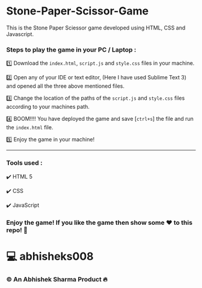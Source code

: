 # Stone-Paper-Scissor-Game
This is the Stone Paper Sciessor game developed using HTML, CSS and Javascript.

### Steps to play the game in your PC / Laptop :
:one: Download the ```index.html```, ```script.js``` and ```style.css``` files in your machine.

:two: Open any of your IDE or text editor, (Here I have used Sublime Text 3) and opened all the three above mentioned files.

:three: Change the location of the paths of the ```script.js``` and ```style.css``` files according to your machines path.

:four: BOOM!!!! You have deployed the game and save [```ctrl+s```]  the file and run the ```index.html``` file.

:five: Enjoy the game in your machine!

---------------------------------------------------------------------------


### Tools used :
:heavy_check_mark: HTML 5

:heavy_check_mark: CSS

:heavy_check_mark: JavaScript

### Enjoy the game! If you like the game then show some :heart: to this repo! :100:


# :computer: abhisheks008

### :copyright: An Abhishek Sharma Product :fire:

